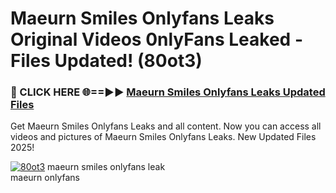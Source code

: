 # Maeurn Smiles Onlyfans Leaks Original Videos 0nlyFans Leaked - Files Updated! (80ot3)

<h3>🔴 CLICK HERE 🌐==►► <a href="https://tinyurl.com/2jnfzry5" rel="nofollow">Maeurn Smiles Onlyfans Leaks Updated Files</a></h3>

Get Maeurn Smiles Onlyfans Leaks and all content. Now you can access all videos and pictures of Maeurn Smiles Onlyfans Leaks. New Updated Files 2025!

[![80ot3](https://i.imgur.com/GyGTBgg.gif)](https://tinyurl.com/2jnfzry5)
maeurn smiles onlyfans leak<br>
maeurn onlyfans